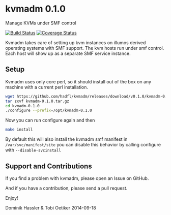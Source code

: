 kvmadm 0.1.0
============
Manage KVMs under SMF control

[![Build Status](https://travis-ci.org/hadfl/kvmadm.svg?branch=master)](https://travis-ci.org/hadfl/kvmadm)
[![Coverage Status](https://img.shields.io/coveralls/hadfl/kvmadm.svg)](https://coveralls.io/r/hadfl/kvmadm?branch=master)

Kvmadm takes care of setting up kvm instances on illumos derived operating
systems with SMF support.  The kvm hosts run under smf control.  Each host
will show up as a separate SMF service instance.

Setup
-----

Kvmadm uses only core perl, so it should install out of the box on any machine with a current perl installation.

```sh
wget https://github.com/hadfl/kvmadm/releases/download/v0.1.0/kvmadm-0.1.0.tar.gz
tar zxvf kvmadm-0.1.0.tar.gz
cd kvmadm-0.1.0
./configure --prefix=/opt/kvmadm-0.1.0 
```

Now you can run configure again and then

```sh
make install
```

By default this will also install the kvmadm smf manifest in
```/var/svc/manifest/site``` you can disable this behavior by calling
configure with ```--disable-svcinstall``` 

Support and Contributions
-------------------------
If you find a problem with kvmadm, please open an Issue on GitHub.

And if you have a contribution, please send a pull request.

Enjoy!

Dominik Hassler & Tobi Oetiker
2014-09-18
